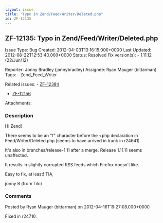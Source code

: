 ```yaml
---
layout: issue
title: "Typo in Zend/Feed/Writer/Deleted.php"
id: ZF-12135
---
```


ZF-12135: Typo in Zend/Feed/Writer/Deleted.php
----------------------------------------------

 Issue Type: Bug Created: 2012-04-03T13:16:15.000+0000 Last Updated: 2012-08-22T12:53:40.000+0000 Status: Resolved Fix version(s): - 1.11.12 (22/Jun/12)
 
 Reporter:  Jonny Bradley (jonnybradley)  Assignee:  Ryan Mauger (bittarman)  Tags: - Zend\_Feed\_Writer
 
 Related issues: - [ZF-12384](/issues/browse/ZF-12384)
- [ZF-12156](/issues/browse/ZF-12156)
 
 Attachments: 
### Description

Hi Zend!

There seems to be an "f" character before the <php declaration in Feed/Writer/Deleted.php (seems to have arrived in trunk in r24641)

It's also in branches/release-1.11 after a merge. Release 1.11.11 seems unaffected.

It results in slightly corrupted RSS feeds which Firefox doesn't like.

Easy to fix, at least! TIA,

jonny B (from Tiki)

 

 

### Comments

Posted by Ryan Mauger (bittarman) on 2012-04-16T19:27:08.000+0000

Fixed in r24710.

 

 